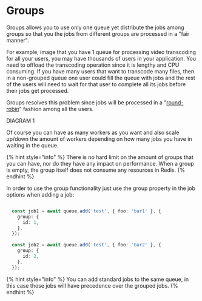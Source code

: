 # Groups

Groups allows you to use only one queue yet distribute the jobs among groups so that you the jobs from different groups are processed in a "fair manner". 

For example, image that you have 1 queue for processing video transcoding for all your users, you may have thousands of users in your application. You need to offload the transcoding operation since it is lengthy and CPU consuming. If you have many users that want to transcode many files, then in a non-grouped queue one user could fill the queue with jobs and the rest of the users will need to wait for that user to complete all its jobs before their jobs get processed.

Groups resolves this problem since jobs will be processed in a "[round-robin](https://en.wikipedia.org/wiki/Round-robin_item_allocation)" fashion among all the users. 

DIAGRAM 1

Of course you can have as many workers as you want and also scale up/down the amount of workers depending on how many jobs you have in waiting in the queue.

{% hint style="info" %}
There is no hard limit on the amount of groups that you can have, nor do they have any impact on performance. When a group is empty, the group itself does not consume any resources in Redis.
{% endhint %}

In order to use the group functionality just use the group property in the job options when adding a job:

```typescript

  const job1 = await queue.add('test', { foo: 'bar1' }, {
    group: {
      id: 1,
    },
  });
  
  const job2 = await queue.add('test', { foo: 'bar2' }, {
    group: {
      id: 2,
    },
  });

```

{% hint style="info" %}
You can add standard jobs to the same queue, in this case those jobs will have precedence over the grouped jobs.
{% endhint %}

